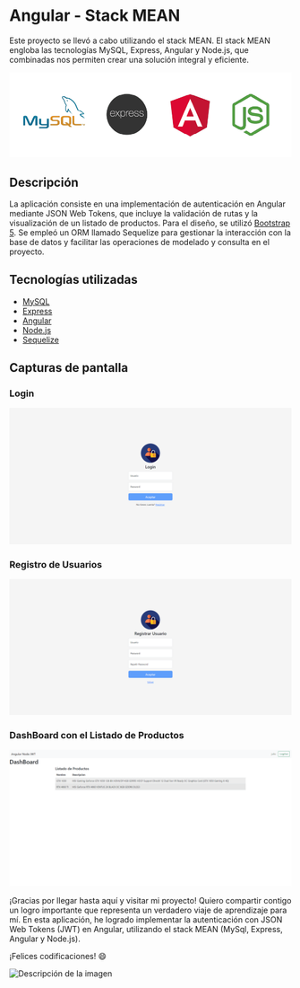 # Angular - Stack MEAN

Este proyecto se llevó a cabo utilizando el stack MEAN. El stack MEAN engloba las tecnologías MySQL, Express, Angular y Node.js, que combinadas nos permiten crear una solución integral y eficiente.

![STACK MERN](img/MEAN.png)

## Descripción

La aplicación consiste en una implementación de autenticación en Angular mediante JSON Web Tokens, que incluye la validación de rutas y la visualización de un listado de productos. Para el diseño, se utilizó [Bootstrap 5](https://getbootstrap.com/). Se empleó un ORM llamado Sequelize para gestionar la interacción con la base de datos y facilitar las operaciones de modelado y consulta en el proyecto.

## Tecnologías utilizadas

- [MySQL](https://www.mysql.com/)
- [Express](https://expressjs.com/)
- [Angular](https://angular.io/)
- [Node.js](https://nodejs.org/)
- [Sequelize](https://sequelize.org/)

## Capturas de pantalla

### Login
![Captura de pantalla de la aplicación](img/01.png "Login")

### Registro de Usuarios
![Captura de pantalla de la aplicación](img/02.png "Login")

### DashBoard con el Listado de Productos
![Captura de pantalla de la aplicación](img/03.png "Login")

¡Gracias por llegar hasta aquí y visitar mi proyecto! Quiero compartir contigo un logro importante que representa un verdadero viaje de aprendizaje para mí. En esta aplicación, he logrado implementar la autenticación con JSON Web Tokens (JWT) en Angular, utilizando el stack MEAN (MySql, Express, Angular y Node.js).

¡Felices codificaciones! 😄

![Descripción de la imagen](https://media.giphy.com/media/iIqmM5tTjmpOB9mpbn/giphy.gif)